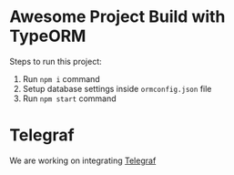 # Awesome Project Build with TypeORM

Steps to run this project:

1. Run `npm i` command
2. Setup database settings inside `ormconfig.json` file
3. Run `npm start` command

# Telegraf
We are working on integrating [Telegraf](https://github.com/influxdata/telegraf)
